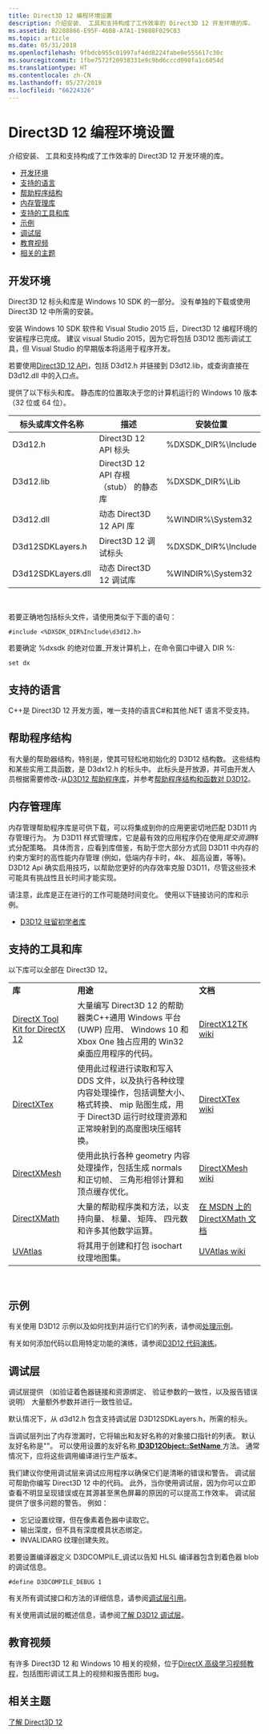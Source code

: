 ```yaml
---
title: Direct3D 12 编程环境设置
description: 介绍安装、 工具和支持构成了工作效率的 Direct3D 12 开发环境的库。
ms.assetid: B2288866-E95F-46B8-A7A1-19888F029C03
ms.topic: article
ms.date: 05/31/2018
ms.openlocfilehash: 9fbdcb955c01997af4dd8224fabe0e555617c30c
ms.sourcegitcommit: 1fbe7572f20938331e9c9bd6cccd098fa1c6054d
ms.translationtype: HT
ms.contentlocale: zh-CN
ms.lasthandoff: 05/27/2019
ms.locfileid: "66224326"
---
```

# <a name="direct3d-12-programming-environment-setup"></a>Direct3D 12 编程环境设置

介绍安装、 工具和支持构成了工作效率的 Direct3D 12 开发环境的库。

-   [开发环境](#development-environment)
-   [支持的语言](#supported-languages)
-   [帮助程序结构](#helper-structures)
-   [内存管理库](#memory-management-library)
-   [支持的工具和库](#supported-tools-and-libraries)
-   [示例](#samples)
-   [调试层](#debug-layer)
-   [教育视频](#educational-videos)
-   [相关的主题](#related-topics)

## <a name="development-environment"></a>开发环境

Direct3D 12 标头和库是 Windows 10 SDK 的一部分。 没有单独的下载或使用 Direct3D 12 中所需的安装。

安装 Windows 10 SDK 软件和 Visual Studio 2015 后，Direct3D 12 编程环境的安装程序已完成。 建议 visual Studio 2015，因为它将包括 D3D12 图形调试工具，但 Visual Studio 的早期版本将适用于程序开发。

若要使用[Direct3D 12 API](direct3d-12-reference.md)，包括 D3d12.h 并链接到 D3d12.lib，或查询直接在 D3d12.dll 中的入口点。

提供了以下标头和库。 静态库的位置取决于您的计算机运行的 Windows 10 版本 （32 位或 64 位）。



| 标头或库文件名称 | 描述                         | 安装位置      |
|-----------------------------|-------------------------------------|-----------------------|
| D3d12.h                     | Direct3D 12 API 标头              | %DXSDK\_DIR%\\Include |
| D3d12.lib                   | Direct3D 12 API 存根 （stub） 的静态库 | %DXSDK\_DIR%\\Lib     |
| D3d12.dll                   | 动态 Direct3D 12 API 库     | %WINDIR%\\System32    |
| D3d12SDKLayers.h            | Direct3D 12 调试标头            | %DXSDK\_DIR%\\Include |
| D3d12SDKLayers.dll          | 动态 Direct3D 12 调试库   | %WINDIR%\\System32    |



 

若要正确地包括标头文件，请使用类似于下面的语句：

`#include <%DXSDK_DIR%Include\d3d12.h>`

若要确定 %dxsdk 的绝对位置\_开发计算机上，在命令窗口中键入 DIR %:

`set dx`

## <a name="supported-languages"></a>支持的语言

C++是 Direct3D 12 开发方面，唯一支持的语言C#和其他.NET 语言不受支持。

## <a name="helper-structures"></a>帮助程序结构

有大量的帮助器结构，特别是，使其可轻松地初始化的 D3D12 结构数。 这些结构和某些实用工具函数，是 D3dx12.h 的标头中。 此标头是开放源，并可由开发人员根据需要修改-从[D3D12 帮助程序库](https://github.com/Microsoft/DirectX-Graphics-Samples/tree/master/Libraries/D3DX12)，并参考[帮助程序结构和函数对 D3D12](helper-structures-and-functions-for-d3d12.md)。

## <a name="memory-management-library"></a>内存管理库

内存管理帮助程序库是可供下载，可以将集成到你的应用更密切地匹配 D3D11 内存管理行为。 为 D3D11 样式管理库，它是最有效的应用程序仍在使用*提交资源*样式分配策略。 具体而言，应看到库借鉴，有助于您大部分方式回 D3D11 中内存的约束方案时的高性能内存管理 (例如，低端内存卡时，4k、 超高设置，等等)。 D3D12 Api 确实启用技巧，以帮助您更好的内存效率克服 D3D11，尽管这些技术可能具有挑战性且长时间才能实现。

请注意，此库是正在进行的工作可能随时间变化。 使用以下链接访问的库和示例。

-   [D3D12 驻留初学者库](https://github.com/Microsoft/DirectX-Graphics-Samples/tree/master/Libraries)

## <a name="supported-tools-and-libraries"></a>支持的工具和库

以下库可以全部在 Direct3D 12。



|                                                                                  |                                                                                                                                                                                                                                                                        |                                                                                                            |
|----------------------------------------------------------------------------------|------------------------------------------------------------------------------------------------------------------------------------------------------------------------------------------------------------------------------------------------------------------------|------------------------------------------------------------------------------------------------------------|
| **库**                                                                      | **用途**                                                                                                                                                                                                                                                            | **文档**                                                                                          |
| [DirectX Tool Kit for DirectX 12](https://go.microsoft.com/fwlink/?LinkID=615561) | 大量编写 Direct3D 12 的帮助器类C++通用 Windows 平台 (UWP) 应用、 Windows 10 和 Xbox One 独占应用的 Win32 桌面应用程序的代码。                                                                         | [DirectX12TK wiki](https://github.com/Microsoft/DirectXTK12/wiki)                                          |
| [DirectXTex](https://go.microsoft.com/fwlink/?LinkId=248926)                      | 使用此过程进行读取和写入 DDS 文件，以及执行各种纹理内容处理操作，包括调整大小、 格式转换、 mip 贴图生成，用于 Direct3D 运行时纹理资源和正常映射到的高度图块压缩转换。 | [DirectXTex wiki](https://github.com/Microsoft/DirectXTex/wiki)                                            |
| [DirectXMesh](https://go.microsoft.com/fwlink/p/?linkid=324981)                   | 使用此执行各种 geometry 内容处理操作，包括生成 normals 和正切帧、 三角形相邻计算和顶点缓存优化。                                                                                | [DirectXMesh wiki](https://github.com/Microsoft/DirectXMesh/wiki)                                          |
| [DirectXMath](https://go.microsoft.com/fwlink/?LinkID=615560)                     | 大量的帮助程序类和方法，以支持向量、 标量、 矩阵、 四元数和许多其他数学运算。                                                                                                                               | [在 MSDN 上的 DirectXMath 文档](https://msdn.microsoft.com/library/windows/desktop/ee415571.aspx) |
| [UVAtlas](https://go.microsoft.com/fwlink/?LinkID=512686)                         | 将其用于创建和打包 isochart 纹理地图集。                                                                                                                                                                                                           | [UVAtlas wiki](https://github.com/Microsoft/UVAtlas/wiki)                                                  |



 

## <a name="samples"></a>示例

有关使用 D3D12 示例以及如何找到并运行它们的列表，请参阅[处理示例](working-samples.md)。

有关如何添加代码以启用特定功能的演练，请参阅[D3D12 代码演练](d3d12-code-walk-throughs.md)。

## <a name="debug-layer"></a>调试层

调试层提供 （如验证着色器链接和资源绑定、 验证参数的一致性，以及报告错误说明） 大量额外参数并进行一致性验证。

默认情况下，从 d3d12.h 包含支持调试层 D3D12SDKLayers.h，所需的标头。

当调试层列出了内存泄漏时，它将输出和友好名称的对象接口指针的列表。 默认友好名称是"<unnamed>"。 可以使用设置的友好名称[ **ID3D12Object::SetName** ](/windows/desktop/api/D3D12/nf-d3d12-id3d12object-setname)方法。 通常情况下，应将这些调用编译进行生产版本。

我们建议你使用调试层来调试应用程序以确保它们是清晰的错误和警告。 调试层可帮助你编写 Direct3D 12 中的代码。 此外，当你使用调试层，因为你可以立即查看不明显呈现错误或在其源甚至黑色屏幕的原因的可以提高工作效率。 调试层提供了很多问题的警告。 例如：

-   忘记设置纹理，但在像素着色器中读取它。
-   输出深度，但不具有深度模具状态绑定。
-   INVALIDARG 纹理创建失败。

若要设置编译器定义 D3DCOMPILE\_调试以告知 HLSL 编译器包含到着色器 blob 的调试信息。

``` syntax
#define D3DCOMPILE_DEBUG 1
```

有关所有调试接口和方法的详细信息，请参阅[调试层引用](direct3d-12-sdklayers-reference.md)。

有关使用调试层的概述信息，请参阅[了解 D3D12 调试层](understanding-the-d3d12-debug-layer.md)。

## <a name="educational-videos"></a>教育视频

有许多 Direct3D 12 和 Windows 10 相关的视频，位于[DirectX 高级学习视频教程](https://www.youtube.com/channel/UCiaX2B8XiXR70jaN7NK-FpA)，包括图形调试工具上的视频和报告图形 bug。

## <a name="related-topics"></a>相关主题

<dl> <dt>

[了解 Direct3D 12](directx-12-getting-started.md)
</dt> </dl>

 

 




